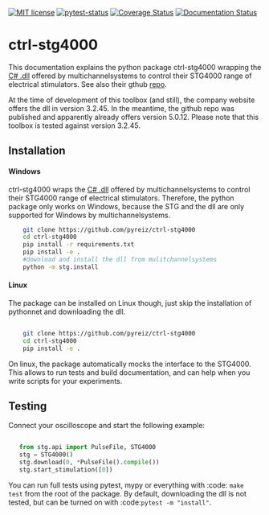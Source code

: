 [![MIT license](https://img.shields.io/badge/License-MIT-blue.svg)](https://en.wikipedia.org/wiki/MIT_License) [![pytest-status](https://github.com/pyreiz/ctrl-stg4000/workflows/pytest/badge.svg)](https://github.com/pyreiz/ctrl-stg4000/actions) [![Coverage Status](https://coveralls.io/repos/github/pyreiz/ctrl-stg4000/badge.svg?branch=develop)](https://coveralls.io/github/pyreiz/ctrl-stg4000?branch=develop) [![Documentation Status](https://readthedocs.org/projects/ctrl-stg4000/badge/?version=latest)](https://ctrl-stg4000.readthedocs.io/en/latest/?badge=latest)

ctrl-stg4000
============

This documentation explains the python package ctrl-stg4000 wrapping the [C# .dll](https://www.multichannelsystems.com/software/mcsusbnetdll) offered by
multichannelsystems to control their STG4000 range of electrical stimulators. See also their gthub [repo](https://github.com/multichannelsystems/McsUsbNet).

At the time of development of this toolbox (and still), the company website offers the dll in version 3.2.45. In the meantime, the github repo was published and apparently already offers version 5.0.12. Please note that this toolbox is tested against version 3.2.45.

Installation
------------

#### Windows

ctrl-stg4000 wraps the [C# .dll](https://www.multichannelsystems.com/software/mcsusbnetdll) offered by
multichannelsystems to control their STG4000 range of electrical stimulators.  Therefore, the python package only works on Windows, because the STG and the dll are only supported for Windows by multichannelsystems.

``` bash
    git clone https://github.com/pyreiz/ctrl-stg4000
    cd ctrl-stg4000
    pip install -r requirements.txt
    pip install -e .
    #download and install the dll from mulitchannelsystems
    python -m stg.install
```

#### Linux

The package can be installed on Linux though, just skip the installation of pythonnet and downloading the dll.


``` bash

    git clone https://github.com/pyreiz/ctrl-stg4000
    cd ctrl-stg4000
    pip install -e .
```

On linux, the package automatically mocks the interface to the STG4000. This allows to run tests and build documentation, and can help when you write scripts for your experiments.

Testing
-------

Connect your oscilloscope and start the following example:

``` python

   from stg.api import PulseFile, STG4000
   stg = STG4000()
   stg.download(0, *PulseFile().compile())
   stg.start_stimulation([0])
```
You can run full tests using pytest, mypy or everything with :code: `make test` from the root of the package. By default, downloading the dll is not tested, but can be turned on with :code:`pytest -m "install"`.
